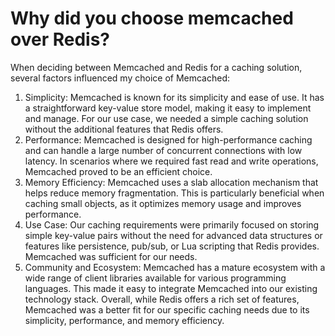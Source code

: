 # Why did you choose memcached over Redis?

When deciding between Memcached and Redis for a caching solution, several factors influenced my choice of Memcached:
1. Simplicity: Memcached is known for its simplicity and ease of use. It has a straightforward key-value store model, making it easy to implement and manage. For our use case, we needed a simple caching solution without the additional features that Redis offers.
2. Performance: Memcached is designed for high-performance caching and can handle a large number of concurrent connections with low latency. In scenarios where we required fast read and write operations, Memcached proved to be an efficient choice.
3. Memory Efficiency: Memcached uses a slab allocation mechanism that helps reduce memory fragmentation. This is particularly beneficial when caching small objects, as it optimizes memory usage and improves performance.
4. Use Case: Our caching requirements were primarily focused on storing simple key-value pairs without the need for advanced data structures or features like persistence, pub/sub, or Lua scripting that Redis provides. Memcached was sufficient for our needs.
5. Community and Ecosystem: Memcached has a mature ecosystem with a wide range of client libraries available for various programming languages. This made it easy to integrate Memcached into our existing technology stack.
Overall, while Redis offers a rich set of features, Memcached was a better fit for our specific caching needs due to its simplicity, performance, and memory efficiency.
